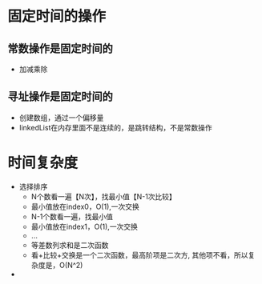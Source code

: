 # 固定时间的操作
## 常数操作是固定时间的
- 加减乘除
## 寻址操作是固定时间的
- 创建数组，通过一个偏移量
- linkedList在内存里面不是连续的，是跳转结构，不是常数操作
# 时间复杂度
- 选择排序
    - N个数看一遍【N次】，找最小值【N-1次比较】
    - 最小值放在index0，O(1),一次交换
    - N-1个数看一遍，找最小值
    - 最小值放在index1，O(1),一次交换
    - ...
    - 等差数列求和是二次函数
    - 看+比较+交换是一个二次函数，最高阶项是二次方,
      其他项不看，所以复杂度是，O(N^2)
-     
